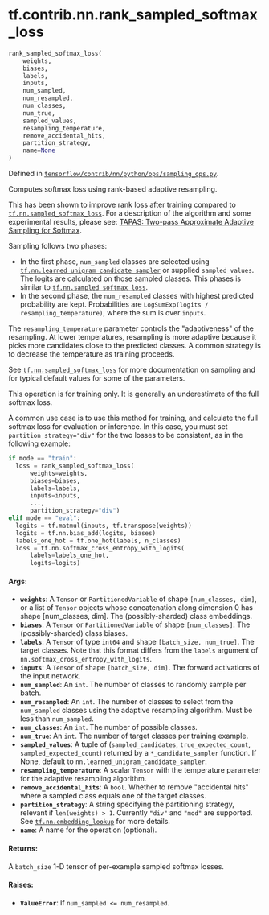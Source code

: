 <div itemscope itemtype="http://developers.google.com/ReferenceObject">
<meta itemprop="name" content="tf.contrib.nn.rank_sampled_softmax_loss" />
</div>

# tf.contrib.nn.rank_sampled_softmax_loss

``` python
rank_sampled_softmax_loss(
    weights,
    biases,
    labels,
    inputs,
    num_sampled,
    num_resampled,
    num_classes,
    num_true,
    sampled_values,
    resampling_temperature,
    remove_accidental_hits,
    partition_strategy,
    name=None
)
```



Defined in [`tensorflow/contrib/nn/python/ops/sampling_ops.py`](https://www.tensorflow.org/code/tensorflow/contrib/nn/python/ops/sampling_ops.py).

Computes softmax loss using rank-based adaptive resampling.

This has been shown to improve rank loss after training compared to
[`tf.nn.sampled_softmax_loss`](../../../tf/nn/sampled_softmax_loss.md). For a description of the algorithm and some
experimental results, please see: [TAPAS: Two-pass Approximate Adaptive
Sampling for Softmax](https://arxiv.org/abs/1707.03073).

Sampling follows two phases:
* In the first phase, `num_sampled` classes are selected using
  [`tf.nn.learned_unigram_candidate_sampler`](../../../tf/nn/learned_unigram_candidate_sampler.md) or supplied `sampled_values`.
  The logits are calculated on those sampled classes. This phases is
  similar to [`tf.nn.sampled_softmax_loss`](../../../tf/nn/sampled_softmax_loss.md).
* In the second phase, the `num_resampled` classes with highest predicted
  probability are kept. Probabilities are
  `LogSumExp(logits / resampling_temperature)`, where the sum is over
  `inputs`.

The `resampling_temperature` parameter controls the "adaptiveness" of the
resampling. At lower temperatures, resampling is more adaptive because it
picks more candidates close to the predicted classes. A common strategy is
to decrease the temperature as training proceeds.

See [`tf.nn.sampled_softmax_loss`](../../../tf/nn/sampled_softmax_loss.md) for more documentation on sampling and
for typical default values for some of the parameters.

This operation is for training only. It is generally an underestimate of
the full softmax loss.

A common use case is to use this method for training, and calculate the full
softmax loss for evaluation or inference. In this case, you must set
`partition_strategy="div"` for the two losses to be consistent, as in the
following example:

```python
if mode == "train":
  loss = rank_sampled_softmax_loss(
      weights=weights,
      biases=biases,
      labels=labels,
      inputs=inputs,
      ...,
      partition_strategy="div")
elif mode == "eval":
  logits = tf.matmul(inputs, tf.transpose(weights))
  logits = tf.nn.bias_add(logits, biases)
  labels_one_hot = tf.one_hot(labels, n_classes)
  loss = tf.nn.softmax_cross_entropy_with_logits(
      labels=labels_one_hot,
      logits=logits)
```

#### Args:

* <b>`weights`</b>: A `Tensor` or `PartitionedVariable` of shape `[num_classes, dim]`,
      or a list of `Tensor` objects whose concatenation along dimension 0
      has shape [num_classes, dim]. The (possibly-sharded) class embeddings.
* <b>`biases`</b>: A `Tensor` or `PartitionedVariable` of shape `[num_classes]`.
      The (possibly-sharded) class biases.
* <b>`labels`</b>: A `Tensor` of type `int64` and shape `[batch_size,
      num_true]`. The target classes. Note that this format differs from
      the `labels` argument of `nn.softmax_cross_entropy_with_logits`.
* <b>`inputs`</b>: A `Tensor` of shape `[batch_size, dim]`. The forward
      activations of the input network.
* <b>`num_sampled`</b>: An `int`. The number of classes to randomly sample per batch.
* <b>`num_resampled`</b>: An `int`. The number of classes to select from the
      `num_sampled` classes using the adaptive resampling algorithm. Must be
      less than `num_sampled`.
* <b>`num_classes`</b>: An `int`. The number of possible classes.
* <b>`num_true`</b>: An `int`.  The number of target classes per training example.
* <b>`sampled_values`</b>: A tuple of (`sampled_candidates`, `true_expected_count`,
      `sampled_expected_count`) returned by a `*_candidate_sampler` function.
      If None, default to `nn.learned_unigram_candidate_sampler`.
* <b>`resampling_temperature`</b>: A scalar `Tensor` with the temperature parameter
      for the adaptive resampling algorithm.
* <b>`remove_accidental_hits`</b>: A `bool`. Whether to remove "accidental hits"
      where a sampled class equals one of the target classes.
* <b>`partition_strategy`</b>: A string specifying the partitioning strategy, relevant
      if `len(weights) > 1`. Currently `"div"` and `"mod"` are supported.
      See [`tf.nn.embedding_lookup`](../../../tf/nn/embedding_lookup.md) for more details.
* <b>`name`</b>: A name for the operation (optional).


#### Returns:

  A `batch_size` 1-D tensor of per-example sampled softmax losses.


#### Raises:

* <b>`ValueError`</b>: If `num_sampled <= num_resampled`.